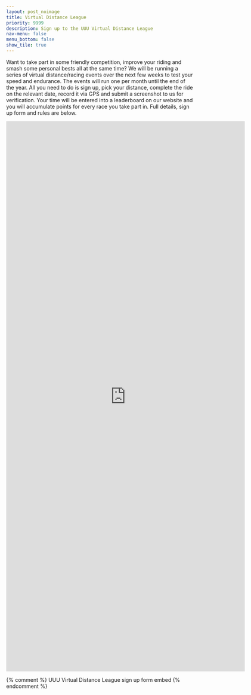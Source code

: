 ```yaml
---
layout: post_noimage
title: Virtual Distance League
priority: 9999
description: Sign up to the UUU Virtual Distance League
nav-menu: false
menu_bottom: false
show_tile: true
---
```


Want to take part in some friendly competition, improve your riding and smash some personal bests all at the same time?
We will be running a series of virtual distance/racing events over the next few weeks to test your speed and endurance. The events will run one per month until the end of the year. All you need to do is sign up, pick your distance, complete the ride on the relevant date, record it via GPS and submit a screenshot to us for verification.
Your time will be entered into a leaderboard on our website and you will accumulate points for every race you take part in. 
Full details, sign up form and rules are below.

<iframe src="https://docs.google.com/forms/d/e/1FAIpQLSfP2xryt4G684LNwI-3ROs-mplrZ7aZ4jMtd3_P7RN4eSxVTg/viewform?embedded=true&entry.455468961=Okay" width="640" height="1473" frameborder="0" marginheight="0" marginwidth="0">Loading...</iframe>

{% comment %} UUU Virtual Distance League sign up form embed {% endcomment %}
